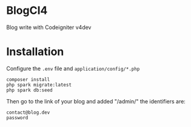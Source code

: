 # BlogCI4
Blog write with Codeigniter v4dev

# Installation
Configure the `.env` file and `application/config/*.php`
```
composer install
php spark migrate:latest
php spark db:seed
```

Then go to the link of your blog and added "/admin/" the identifiers are:
```
contact@blog.dev
password
```
